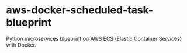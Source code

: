 # aws-docker-scheduled-task-blueprint
Python microservices blueprint on AWS ECS (Elastic Container Services) with Docker.
